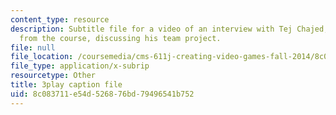 ```yaml
---
content_type: resource
description: Subtitle file for a video of an interview with Tej Chajed, a student
  from the course, discussing his team project.
file: null
file_location: /coursemedia/cms-611j-creating-video-games-fall-2014/8c083711e54d526876bd79496541b752_bgMZSJ2rfNc.srt
file_type: application/x-subrip
resourcetype: Other
title: 3play caption file
uid: 8c083711-e54d-5268-76bd-79496541b752
---
```

